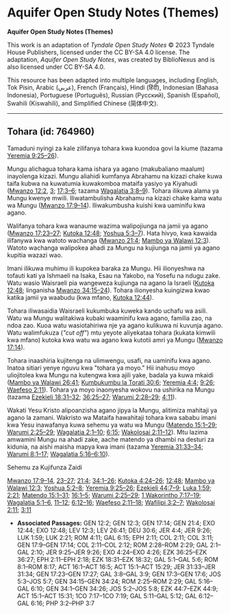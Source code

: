 # Aquifer Open Study Notes (Themes)

**Aquifer Open Study Notes (Themes)**

This work is an adaptation of *Tyndale Open Study Notes* © 2023 Tyndale House Publishers, licensed under the CC BY\-SA 4\.0 license. The adaptation, *Aquifer Open Study Notes*, was created by BiblioNexus and is also licensed under CC BY\-SA 4\.0\.

This resource has been adapted into multiple languages, including English, Tok Pisin, Arabic (عربي), French (Français), Hindi (हिंदी), Indonesian (Bahasa Indonesia), Portuguese (Português), Russian (Русский), Spanish (Español), Swahili (Kiswahili), and Simplified Chinese (简体中文).



--------------------------------

## Tohara (id: 764960)

Tamaduni nyingi za kale zilifanya tohara kwa kuondoa govi la kiume (tazama [Yeremia 9:25–26](https://ref.ly/Jer9:25-Jer9:26)).

Mungu alichagua tohara kama ishara ya agano (makubaliano maalum) inayolenga kizazi. Mungu aliahidi kumfanya Abrahamu na kizazi chake kuwa taifa kubwa na kuwatumia kuwakomboa mataifa yasiyo ya Kiyahudi ([Mwanzo 12:2,](https://ref.ly/Gen12:2) [3](https://ref.ly/Gen12:3); [17:3–6](https://ref.ly/Gen17:3-Gen17:6); tazama [Wagalatia 3:8–9](https://ref.ly/Gal3:8-Gal3:9)). Tohara ilikuwa alama ya Mungu kwenye mwili. Iliwatambulisha Abrahamu na kizazi chake kama watu wa Mungu ([Mwanzo 17:9–14](https://ref.ly/Gen17:9-Gen17:14)). Iliwakumbusha kuishi kwa uaminifu kwa agano.

Walifanya tohara kwa wanaume wazima walipojiunga na jamii ya agano ([Mwanzo 17:23–27](https://ref.ly/Gen17:23-Gen17:27); [Kutoka 12:48](https://ref.ly/Exod12:48); [Yoshua 5:3–7](https://ref.ly/Josh5:3-Josh5:7)). Hata hivyo, kwa kawaida ilifanywa kwa watoto wachanga ([Mwanzo 21:4](https://ref.ly/Gen21:4); [Mambo ya Walawi 12:3](https://ref.ly/Lev12:3)). Watoto wachanga walipokea ahadi za Mungu na kujiunga na jamii ya agano kupitia wazazi wao.

Imani ilikuwa muhimu ili kupokea baraka za Mungu. Hii ilionyeshwa na tofauti kati ya Ishmaeli na Isaka, Esau na Yakobo, na Yosefu na ndugu zake. Watu wasio Waisraeli pia wangeweza kujiunga na agano la Israeli ([Kutoka 12:48](https://ref.ly/Exod12:48); linganisha [Mwanzo 34:15–24](https://ref.ly/Gen34:15-Gen34:24)). Tohara ilionyesha kuingizwa kwao katika jamii ya waabudu (kwa mfano, [Kutoka 12:44](https://ref.ly/Exod12:44)).

Tohara iliwasaidia Waisraeli kukumbuka kuweka kando uchafu wa asili. Watu wa Mungu walitakiwa kubaki waaminifu kwa agano, familia zao, na ndoa zao. Kuoa watu wasiotahiriwa nje ya agano kulikuwa ni kuvunja agano. Watu walimfukuza (*"cut off"*) mtu yeyote aliyekataa tohara (kukata kimwili kwa mfano) kutoka kwa watu wa agano kwa kutotii amri ya Mungu ([Mwanzo 17:14](https://ref.ly/Gen17:14)).

Tohara inaashiria kujitenga na ulimwengu, usafi, na uaminifu kwa agano. Inatoa sitiari yenye nguvu kwa "tohara ya moyo." Hii inahusu moyo uliojitolea kwa Mungu na kutengwa kwa ajili yake, badala ya kuwa mkaidi ([Mambo ya Walawi 26:41](https://ref.ly/Lev26:41); [Kumbukumbu la Torati 30:6](https://ref.ly/Deut30:6); [Yeremia 4:4](https://ref.ly/Jer4:4); [9:26](https://ref.ly/Jer9:26); [Waefeso 2:11](https://ref.ly/Eph2:11)). Tohara ya moyo inaonyesha wokovu na ushirika na Mungu (tazama [Ezekieli 18:31–32](https://ref.ly/Ezek18:31-Ezek18:32); [36:25–27](https://ref.ly/Ezek36:25-Ezek36:27); [Warumi 2:28–29](https://ref.ly/Rom2:28-Rom2:29); [4:11](https://ref.ly/Rom4:11)).

Wakati Yesu Kristo alipoanzisha agano jipya la Mungu, alitimiza mahitaji ya agano la zamani. Wakristo wa Mataifa hawahitaji tohara kwa sababu imani kwa Yesu inawafanya kuwa sehemu ya watu wa Mungu ([Matendo 15:1–29](https://ref.ly/Acts15:1-Acts15:29); [Warumi 2:25–29](https://ref.ly/Rom2:25-Rom2:29); [Wagalatia 2:1–10](https://ref.ly/Gal2:1-Gal2:10); [6:15](https://ref.ly/Gal6:15); [Wakolosai 2:11–12](https://ref.ly/Col2:11-Col2:12)). Mtu lazima amwamini Mungu na ahadi zake, aache matendo ya dhambi na desturi za kidunia, na aishi maisha mapya kwa imani (tazama [Yeremia 31:33–34](https://ref.ly/Jer31:33-Jer31:34); [Warumi 8:1–17](https://ref.ly/Rom8:1-Rom8:17); [Wagalatia 5:16–6:10](https://ref.ly/Gal5:16-Gal6:10)).

Sehemu za Kujifunza Zaidi

[Mwanzo 17:9–14](https://ref.ly/Gen17:9-Gen17:14), [23–27](https://ref.ly/Gen17:23-Gen17:27); [21:4](https://ref.ly/Gen21:4); [34:1–26](https://ref.ly/Gen34:1-Gen34:26); [Kutoka 4:24–26](https://ref.ly/Exod4:24-Exod4:26); [12:48](https://ref.ly/Exod12:48); [Mambo ya Walawi 12:3](https://ref.ly/Lev12:3); [Yoshua 5:2–8](https://ref.ly/Josh5:2-Josh5:8); [Yeremia 9:25–26](https://ref.ly/Jer9:25-Jer9:26); [Ezekieli 44:7–9](https://ref.ly/Ezek44:7-Ezek44:9); [Luka 1:59](https://ref.ly/Luke1:59); [2:21](https://ref.ly/Luke2:21); [Matendo 15:1–31](https://ref.ly/Acts15:1-Acts15:31); [16:1–5](https://ref.ly/Acts16:1-Acts16:5); [Warumi 2:25–29](https://ref.ly/Rom2:25-Rom2:29); [1 Wakorintho 7:17–19](https://ref.ly/1Cor7:17-1Cor7:19); [Wagalatia 5:1–6](https://ref.ly/Gal5:1-Gal5:6), [11–12](https://ref.ly/Gal5:11-Gal5:12); [6:12–16](https://ref.ly/Gal6:12-Gal6:16); [Waefeso 2:11–18](https://ref.ly/Eph2:11-Eph2:18); [Wafilipi 3:2–7](https://ref.ly/Phil3:2-Phil3:7); [Wakolosai 2:11](https://ref.ly/Col2:11); [3:11](https://ref.ly/Col3:11)

* **Associated Passages:** GEN 12:2; GEN 12:3; GEN 17:14; GEN 21:4; EXO 12:44; EXO 12:48; LEV 12:3; LEV 26:41; DEU 30:6; JER 4:4; JER 9:26; LUK 1:59; LUK 2:21; ROM 4:11; GAL 6:15; EPH 2:11; COL 2:11; COL 3:11; GEN 17:9–GEN 17:14; COL 2:11–COL 2:12; ROM 2:28–ROM 2:29; GAL 2:1–GAL 2:10; JER 9:25–JER 9:26; EXO 4:24–EXO 4:26; EZK 36:25–EZK 36:27; EPH 2:11–EPH 2:18; EZK 18:31–EZK 18:32; GAL 5:1–GAL 5:6; ROM 8:1–ROM 8:17; ACT 16:1–ACT 16:5; ACT 15:1–ACT 15:29; JER 31:33–JER 31:34; GEN 17:23–GEN 17:27; GAL 3:8–GAL 3:9; GEN 17:3–GEN 17:6; JOS 5:3–JOS 5:7; GEN 34:15–GEN 34:24; ROM 2:25–ROM 2:29; GAL 5:16–GAL 6:10; GEN 34:1–GEN 34:26; JOS 5:2–JOS 5:8; EZK 44:7–EZK 44:9; ACT 15:1–ACT 15:31; 1CO 7:17–1CO 7:19; GAL 5:11–GAL 5:12; GAL 6:12–GAL 6:16; PHP 3:2–PHP 3:7


